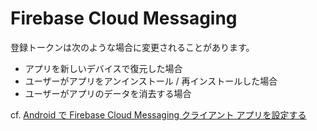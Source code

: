 Firebase Cloud Messaging
=====

登録トークンは次のような場合に変更されることがあります。  

* アプリを新しいデバイスで復元した場合
* ユーザーがアプリをアンインストール / 再インストールした場合
* ユーザーがアプリのデータを消去する場合

cf. [Android で Firebase Cloud Messaging クライアント アプリを設定する](https://firebase.google.com/docs/cloud-messaging/android/client?hl=ja#sample-register)
